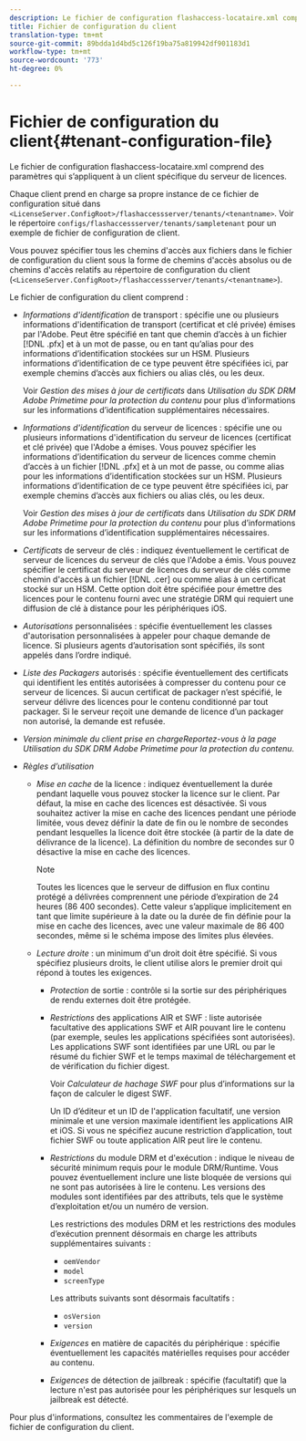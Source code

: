 ```yaml
---
description: Le fichier de configuration flashaccess-locataire.xml comprend des paramètres qui s’appliquent à un client spécifique du serveur de licences.
title: Fichier de configuration du client
translation-type: tm+mt
source-git-commit: 89bdda1d4bd5c126f19ba75a819942df901183d1
workflow-type: tm+mt
source-wordcount: '773'
ht-degree: 0%

---
```



# Fichier de configuration du client{#tenant-configuration-file}

Le fichier de configuration flashaccess-locataire.xml comprend des paramètres qui s’appliquent à un client spécifique du serveur de licences.

Chaque client prend en charge sa propre instance de ce fichier de configuration situé dans `<LicenseServer.ConfigRoot>/flashaccessserver/tenants/<tenantname>`. Voir le répertoire `configs/flashaccessserver/tenants/sampletenant` pour un exemple de fichier de configuration de client.

Vous pouvez spécifier tous les chemins d&#39;accès aux fichiers dans le fichier de configuration du client sous la forme de chemins d&#39;accès absolus ou de chemins d&#39;accès relatifs au répertoire de configuration du client (`<LicenseServer.ConfigRoot>/flashaccessserver/tenants/<tenantname>`).

Le fichier de configuration du client comprend :

* *Informations d&#39;identification*  de transport : spécifie une ou plusieurs informations d&#39;identification de transport (certificat et clé privée) émises par l&#39;Adobe. Peut être spécifié en tant que chemin d’accès à un fichier [!DNL .pfx] et à un mot de passe, ou en tant qu’alias pour des informations d’identification stockées sur un HSM. Plusieurs informations d’identification de ce type peuvent être spécifiées ici, par exemple chemins d’accès aux fichiers ou alias clés, ou les deux.

   Voir *Gestion des mises à jour de certificats* dans *Utilisation du SDK DRM Adobe Primetime pour la protection du contenu* pour plus d’informations sur les informations d’identification supplémentaires nécessaires.

* *Informations d&#39;identification*  du serveur de licences : spécifie une ou plusieurs informations d&#39;identification du serveur de licences (certificat et clé privée) que l&#39;Adobe a émises. Vous pouvez spécifier les informations d’identification du serveur de licences comme chemin d’accès à un fichier [!DNL .pfx] et à un mot de passe, ou comme alias pour les informations d’identification stockées sur un HSM. Plusieurs informations d’identification de ce type peuvent être spécifiées ici, par exemple chemins d’accès aux fichiers ou alias clés, ou les deux.

   Voir *Gestion des mises à jour de certificats* dans *Utilisation du SDK DRM Adobe Primetime pour la protection du contenu* pour plus d’informations sur les informations d’identification supplémentaires nécessaires.

* *Certificats*  de serveur de clés : indiquez éventuellement le certificat de serveur de licences du serveur de clés que l&#39;Adobe a émis. Vous pouvez spécifier le certificat du serveur de licences du serveur de clés comme chemin d&#39;accès à un fichier [!DNL .cer] ou comme alias à un certificat stocké sur un HSM. Cette option doit être spécifiée pour émettre des licences pour le contenu fourni avec une stratégie DRM qui requiert une diffusion de clé à distance pour les périphériques iOS.

* *Autorisations*  personnalisées : spécifie éventuellement les classes d&#39;autorisation personnalisées à appeler pour chaque demande de licence. Si plusieurs agents d’autorisation sont spécifiés, ils sont appelés dans l’ordre indiqué.
* *Liste des Packagers*  autorisés : spécifie éventuellement des certificats qui identifient les entités autorisées à compresser du contenu pour ce serveur de licences. Si aucun certificat de packager n’est spécifié, le serveur délivre des licences pour le contenu conditionné par tout packager. Si le serveur reçoit une demande de licence d’un packager non autorisé, la demande est refusée.
* *Version minimale du client prise en chargeReportez-vous à la page Utilisation du SDK DRM Adobe Primetime pour la protection du contenu.* 

* *Règles d’utilisation*

   * *Mise en cache*  de la licence : indiquez éventuellement la durée pendant laquelle vous pouvez stocker la licence sur le client. Par défaut, la mise en cache des licences est désactivée. Si vous souhaitez activer la mise en cache des licences pendant une période limitée, vous devez définir la date de fin ou le nombre de secondes pendant lesquelles la licence doit être stockée (à partir de la date de délivrance de la licence). La définition du nombre de secondes sur 0 désactive la mise en cache des licences.

      >[!NOTE]
      >
      >Toutes les licences que le serveur de diffusion en flux continu protégé a délivrées comprennent une période d’expiration de 24 heures (86 400 secondes). Cette valeur s’applique implicitement en tant que limite supérieure à la date ou la durée de fin définie pour la mise en cache des licences, avec une valeur maximale de 86 400 secondes, même si le schéma impose des limites plus élevées.

   * *Lecture droite*  : un minimum d&#39;un droit doit être spécifié. Si vous spécifiez plusieurs droits, le client utilise alors le premier droit qui répond à toutes les exigences.

      * *Protection*  de sortie : contrôle si la sortie sur des périphériques de rendu externes doit être protégée.
      * *Restrictions*  des applications AIR et SWF : liste autorisée facultative des applications SWF et AIR pouvant lire le contenu (par exemple, seules les applications spécifiées sont autorisées). Les applications SWF sont identifiées par une URL ou par le résumé du fichier SWF et le temps maximal de téléchargement et de vérification du fichier digest.

         Voir *Calculateur de hachage SWF* pour plus d’informations sur la façon de calculer le digest SWF.

         Un ID d’éditeur et un ID de l&#39;application facultatif, une version minimale et une version maximale identifient les applications AIR et iOS. Si vous ne spécifiez aucune restriction d’application, tout fichier SWF ou toute application AIR peut lire le contenu.

      * *Restrictions*  du module DRM et d&#39;exécution : indique le niveau de sécurité minimum requis pour le module DRM/Runtime. Vous pouvez éventuellement inclure une liste bloquée de versions qui ne sont pas autorisées à lire le contenu. Les versions des modules sont identifiées par des attributs, tels que le système d’exploitation et/ou un numéro de version.

         Les restrictions des modules DRM et les restrictions des modules d’exécution prennent désormais en charge les attributs supplémentaires suivants :

         * `oemVendor`
         * `model`
         * `screenType`

         Les attributs suivants sont désormais facultatifs :

         * `osVersion`
         * `version`
      * *Exigences*  en matière de capacités du périphérique : spécifie éventuellement les capacités matérielles requises pour accéder au contenu.
      * *Exigences*  de détection de jailbreak : spécifie (facultatif) que la lecture n&#39;est pas autorisée pour les périphériques sur lesquels un jailbreak est détecté.



Pour plus d&#39;informations, consultez les commentaires de l&#39;exemple de fichier de configuration du client.
